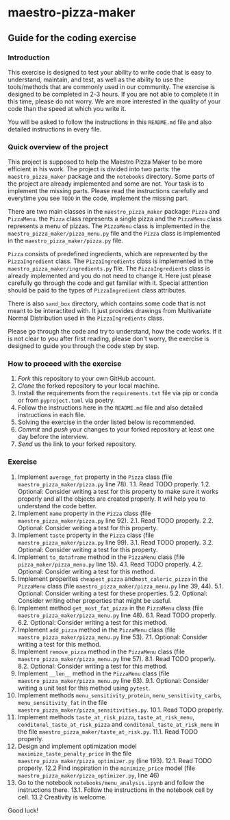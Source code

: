 # maestro-pizza-maker

## Guide for the coding exercise

### Introduction

This exercise is designed to test your ability to write code that is easy to understand, maintain, and test, as well as the ability to use the tools/methods that are commonly used in our community. The exercise is designed to be completed in 2-3 hours. If you are not able to complete it in this time, please do not worry. We are more interested in the quality of your code than the speed at which you write it.

You will be asked to follow the instructions in this `README.md` file and also detailed instructions in every file.

### Quick overview of the project

This project is supposed to help the Maestro Pizza Maker to be more efficient in his work. The project is divided into two parts: the `maestro_pizza_maker` package and the `notebooks` directory.
Some parts of the project are already implemented and some are not. Your task is to implement the missing parts. Please read the instructions carefully and everytime you see `TODO` in the code, implement the missing part.

There are two main classes in the `maestro_pizza_maker` package: `Pizza` and `PizzaMenu`. the `Pizza` class represents a single pizza and the `PizzaMenu` class represents a menu of pizzas. The `PizzaMenu` class is implemented in the `maestro_pizza_maker/pizza_menu.py` file and the `Pizza` class is implemented in the `maestro_pizza_maker/pizza.py` file. 

`Pizza` consists of predefined ingredients, which are represented by the `PizzaIngredient` class. The `PizzaIngredients` class is implemented in the `maestro_pizza_maker/ingredients.py` file. The `PizzaIngredients` class is already implemented and you do not need to change it. Here just please carefully go through the code and get familiar with it. Special atttention should be paid to the types of `PizzaIngredient` class attributes.

There is also `sand_box` directory, which contains some code that is not meant to be interactited with. It just provides drawings from Multivariate Normal Distribution used in the `PizzaIngredients` class.

Please go through the code and try to understand, how the code works. If it is not clear to you after first reading, please don't worry, the exercise is designed to guide you through the code step by step.

### How to proceed with the exercise

1. *Fork* this repository to your own GitHub account.
2. *Clone* the forked repository to your local machine.
3. Install the requirements from the `requirements.txt` file via pip or conda or from `pyproject.toml` via poetry.
4. Follow the instructions here in the `README.md` file and also detailed instructions in each file.
5. Solving the exercise in the order listed below is recommended.
6. *Commit* and *push* your changes to your forked repository at least one day before the interview.
7. *Send* us the link to your forked repository.

### Exercise

1. Implement `average_fat` property in the `Pizza` class (file `maestro_pizza_maker/pizza.py` line 78).
    1.1. Read TODO properly.
    1.2. Optional: Consider writing a test for this property to make sure it works properly and all the objects are created properly. It will help you to understand the code better.
2. Implement `name` property in the `Pizza` class (file `maestro_pizza_maker/pizza.py` line 92).
    2.1. Read TODO properly.
    2.2. Optional: Consider writing a test for this property.
3. Implement `taste` property in the `Pizza` class (file `maestro_pizza_maker/pizza.py` line 99).
    3.1. Read TODO properly.
    3.2. Optional: Consider writing a test for this property.
4. Implement `to_dataframe` method in the `PizzaMenu` class (file `pizza_maker/pizza_menu.py` line 15).
    4.1. Read TODO properly.
    4.2. Optional: Consider writing a test for this method.
5. Implement properites `cheapest_pizza` and`most_caloric_pizza` in the `PizzaMenu` class (file `maestro_pizza_maker/pizza_menu.py` line 39, 44).
    5.1. Optional: Consider writing a test for these properties.
    5.2. Optional: Consider writing other properties that might be useful.
6. Implement method `get_most_fat_pizza` in the `PizzaMenu` class (file `maestro_pizza_maker/pizza_menu.py` line 48).
    6.1. Read TODO properly.
    6.2. Optional: Consider writing a test for this method.
7. Implement `add_pizza` method in the `PizzaMenu` class (file `maestro_pizza_maker/pizza_menu.py` line 53).
    7.1. Optional: Consider writing a test for this method.
8. Implement `remove_pizza` method in the `PizzaMenu` class (file `maestro_pizza_maker/pizza_menu.py` line 57).
    8.1. Read TODO properly.
    8.2. Optional: Consider writing a test for this method.
9. Implement `__len__` method in the `PizzaMenu` class (file `maestro_pizza_maker/pizza_menu.py` line 63).
    9.1. Optional: Consider writing a unit test for this method using `pytest`.
10. Implement methods `menu_sensitivity_protein`, `menu_sensitivity_carbs`, `menu_sensitivity_fat` in the file `maestro_pizza_maker/pizza_sensitivities.py`.
    10.1. Read TODO properly.
11. Implement methods `taste_at_risk_pizza`, `taste_at_risk_menu`, `conditonal_taste_at_risk_pizza` and `conditonal_taste_at_risk_menu` in the file `maestro_pizza_maker/taste_at_risk.py`.
    11.1. Read TODO properly.
12. Design and implement optimization model `maximize_taste_penalty_price` in the file `maestro_pizza_maker/pizza_optimizer.py` (line 193).
    12.1. Read TODO properly.
    12.2 Find inspiration in the `minimize_price` model (file `maestro_pizza_maker/pizza_optimizer.py`, line 46)
13. Go to the notebook `notebooks/menu_analysis.ipynb` and follow the instructions there.
    13.1. Follow the instructions in the notebook cell by cell.
    13.2 Creativity is welcome.

Good luck!